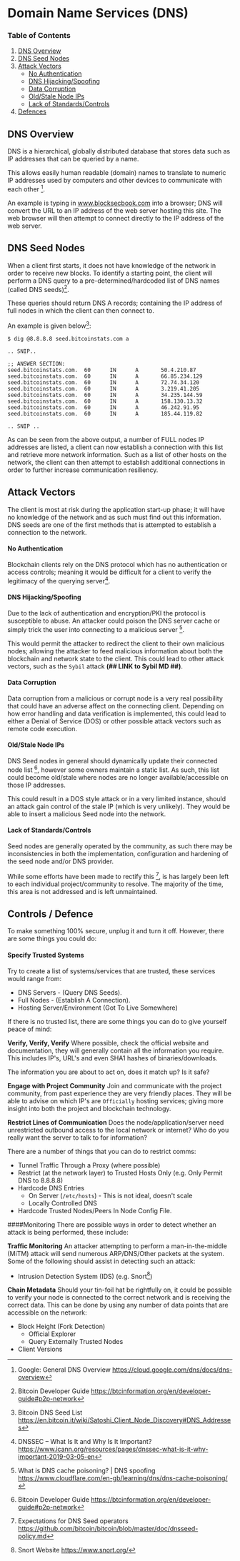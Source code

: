 # Domain Name Services (DNS)
### Table of Contents
1. [DNS Overview](#DNS-Overview)
2. [DNS Seed Nodes](#DNS_SeedNodes)
3. [Attack Vectors](#DNS_Attks)
    - [No Authentication](#DNS_Attks_NoAuth)
    - [DNS Hijacking/Spoofing](#DNS_Attks_Spoofing)
    - [Data Corruption](#DNS_Attks_Corrupt)
    - [Old/Stale Node IPs](#DNS_Attks_OldStale)
    - [Lack of Standards/Controls](#DNS_Attks_Standards)
4. [Defences](#DNS_Attks_Standards)

<a name="DNS_Overview"></a>
## DNS Overview
DNS is a hierarchical, globally distributed database that stores data such as IP addresses that can be queried by a name.  

This allows easily human readable (domain) names to translate to numeric IP addresses used by computers and other devices to communicate with each other [^1].

An example is typing in www.blocksecbook.com into a browser; DNS will convert the URL to an IP address of the web server hosting this site.  The web browser will then attempt to connect directly to the IP address of the web server.

<a name="DNS_SeedNodes"></a>
## DNS Seed Nodes
When a client first starts, it does not have knowledge of the network in order to receive new blocks.  To identify a starting point, the client will perform a DNS query to a pre-determined/hardcoded list of DNS names (called DNS seeds)[^2].

These queries should return DNS A records; containing the IP address of full nodes in which the client can then connect to.

An example is given below[^3]:
```
$ dig @8.8.8.8 seed.bitcoinstats.com a

.. SNIP..

;; ANSWER SECTION:
seed.bitcoinstats.com.  60      IN      A       50.4.210.87
seed.bitcoinstats.com.  60      IN      A       66.85.234.129
seed.bitcoinstats.com.  60      IN      A       72.74.34.120
seed.bitcoinstats.com.  60      IN      A       3.219.41.205
seed.bitcoinstats.com.  60      IN      A       34.235.144.59
seed.bitcoinstats.com.  60      IN      A       158.130.13.32
seed.bitcoinstats.com.  60      IN      A       46.242.91.95
seed.bitcoinstats.com.  60      IN      A       185.44.119.82

.. SNIP ..
```

As can be seen from the above output, a number of FULL nodes IP addresses are listed, a client can now establish a connection with this list and retrieve more network information.  Such as a list of other hosts on the network, the client can then attempt to establish additional connections in order to further increase communication resiliency.

<a id="DNS_Attks"></a>
## Attack Vectors
The client is most at risk during the application start-up phase; it will have no knowledge of the network and as such must find out this information.  DNS seeds are one of the first methods that is attempted to establish a connection to the network.

<a id="DNS_Attks_NoAuth"></a>
#### No Authentication
Blockchain clients rely on the DNS protocol which has no authentication or access controls; meaning it would be difficult for a client to verify the legitimacy of the querying server[^4].

<a id="DNS_Attks_Spoofing"></a>
#### DNS Hijacking/Spoofing
Due to the lack of authentication and encryption/PKI the protocol is susceptible to abuse.  An attacker could poison the DNS server cache or simply trick the user into connecting to a malicious server [^5].

This would permit the attacker to redirect the client to their own malicious nodes; allowing the attacker to feed malicious information about both the blockchain and network state to the client.  This could lead to other attack vectors, such as the `Sybil` attack **(## LINK to Sybil MD ##)**.

<a id="DNS_Attks_Corrupt"></a>
#### Data Corruption
Data corruption from a malicious or corrupt node is a very real possibility that could have an adverse affect on the connecting client.  Depending on how error handling and data verification is implemented, this could lead to either a Denial of Service (DOS) or other possible attack vectors such as remote code execution.

<a id="DNS_Attks_OldStale"></a>
#### Old/Stale Node IPs
DNS Seed nodes in general should dynamically update their connected node list [^2], however some owners maintain a static list.  As such, this list could become old/stale where nodes are no longer available/accessible on those IP addresses.

This could result in a DOS style attack or in a very limited instance, should an attack gain control of the stale IP (which is very unlikely).  They would be able to insert a malicious Seed node into the network.

<a id="DNS_Attks_Standards"></a>
#### Lack of Standards/Controls
Seed nodes are generally operated by the community, as such there may be inconsistencies in both the implementation, configuration and hardening of the seed node and/or DNS provider.

While some efforts have been made to rectify this [^6], is has largely been left to each individual project/community to resolve.  The majority of the time, this area is not addressed and is left unmaintained.

<a id="DNS_Defenses"></a>
## Controls  / Defence
To make something 100% secure, unplug it and turn it off.  However, there are some things you could do:

#### Specify Trusted Systems
Try to create a list of systems/services that are trusted, these services would range from:
+ DNS Servers - (Query DNS Seeds).
+ Full Nodes - (Establish A Connection).
+ Hosting Server/Environment (Got To Live Somewhere)

If there is no trusted list, there are some things you can do to give yourself peace of mind:


**Verify, Verify, Verify**
Where possible, check the official website and documentation, they will generally contain all the information you require.  This includes IP's, URL's and even SHA1 hashes of binaries/downloads.  

The information you are about to act on, does it match up? Is it safe?


**Engage with Project Community**
Join and communicate with the project community, from past experience they are very friendly places.  They will be able to advise on which IP's are `Officially` hosting services; giving more insight into both the project and blockchain technology.

**Restrict Lines of Communication**
Does the node/application/server need unrestricted outbound access to the local network or internet?  Who do you really want the server to talk to for information?

There are a number of things that you can do to restrict comms:
+ Tunnel Traffic Through a Proxy (where possible)
+ Restrict (at the network layer) to Trusted Hosts Only (e.g. Only Permit DNS to 8.8.8.8)
+ Hardcode DNS Entries 
  + On Server (`/etc/hosts`) - This is not ideal, doesn't scale
  + Locally Controlled DNS
+ Hardcode Trusted Nodes/Peers In Node Config File.


####Monitoring
There are possible ways in order to detect whether an attack is being performed, these include:

**Traffic Monitoring**
An attacker attempting to perform a man-in-the-middle (MiTM) attack will send numerous ARP/DNS/Other packets at the system.  Some of the following should assist in detecting such an attack:

+ Intrusion Detection System (IDS) (e.g. Snort[^111])

**Chain Metadata**
Should your tin-foil hat be rightfully on, it could be possible to verify your node is connected to the correct network and is receiving the correct data. This can be done by using any number of data points that are accessible on the network:

+ Block Height (Fork Detection)
  + Official Explorer
  + Query Externally Trusted Nodes
+ Client Versions


[^1]: Google: General DNS Overview
  https://cloud.google.com/dns/docs/dns-overview
[^2]: Bitcoin Developer Guide
  https://btcinformation.org/en/developer-guide#p2p-network
[^3]: Bitcoin DNS Seed List
  https://en.bitcoin.it/wiki/Satoshi_Client_Node_Discovery#DNS_Addresses
[^4]: DNSSEC – What Is It and Why Is It Important?
  https://www.icann.org/resources/pages/dnssec-what-is-it-why-important-2019-03-05-en
[^5]: What is DNS cache poisoning? | DNS spoofing
  https://www.cloudflare.com/en-gb/learning/dns/dns-cache-poisoning/
[^6]: Expectations for DNS Seed operators
  https://github.com/bitcoin/bitcoin/blob/master/doc/dnsseed-policy.md


[^111]: Snort Website
  https://www.snort.org/